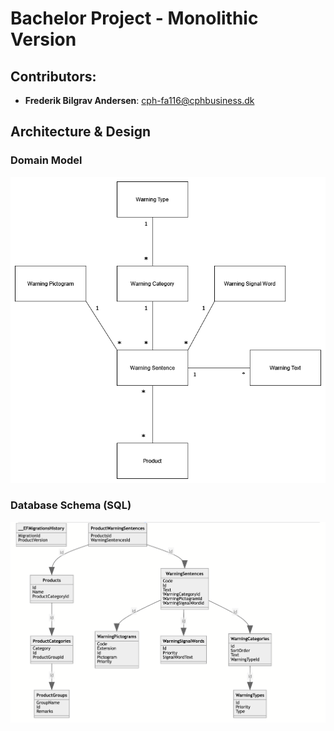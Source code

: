 # Bachelor Project - Monolithic Version #

## Contributors:
- **Frederik Bilgrav Andersen**: cph-fa116@cphbusiness.dk

## Architecture & Design

### Domain Model
![Domain Model](images/Domain%20Model.png)

### Database Schema (SQL)
![Database Schema](images/KemiDB%20Schema%20-%20Monolithic.png)
